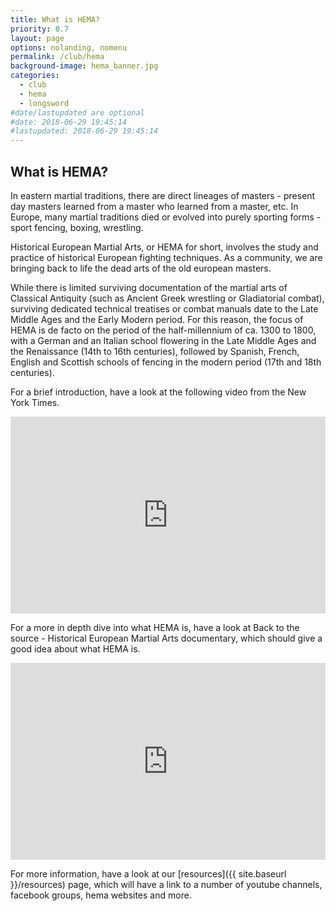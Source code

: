 ```yaml
---
title: What is HEMA?
priority: 0.7
layout: page
options: nolanding, nomenu
permalink: /club/hema
background-image: hema_banner.jpg
categories:
  - club
  - hema
  - longsword
#date/lastupdated are optional
#date: 2018-06-29 19:45:14
#lastupdated: 2018-06-29 19:45:14
---
```


## What is HEMA?

In eastern martial traditions, there are direct lineages of masters - present day masters learned from a master who learned from a master, etc. In Europe, many martial traditions died or evolved into purely sporting forms - sport fencing, boxing, wrestling.

Historical European Martial Arts, or HEMA for short, involves the study and practice of historical European fighting techniques. As a community, we are bringing back to life the dead arts of the old european masters.

While there is limited surviving documentation of the martial arts of Classical Antiquity (such as Ancient Greek wrestling or Gladiatorial combat), surviving dedicated technical treatises or combat manuals date to the Late Middle Ages and the Early Modern period. For this reason, the focus of HEMA is de facto on the period of the half-millennium of ca. 1300 to 1800, with a German and an Italian school flowering in the Late Middle Ages and the Renaissance (14th to 16th centuries), followed by Spanish, French, English and Scottish schools of fencing in the modern period (17th and 18th centuries).

For a brief introduction, have a look at the following video from the New York Times.

<iframe width="100%" height="315" src="https://www.youtube.com/embed/5zueF4Mu2uM" frameborder="0" allow="autoplay; encrypted-media" allowfullscreen></iframe>

For a more in depth dive into what HEMA is, have a look at Back to the source - Historical European Martial Arts documentary, which should give a good idea about what HEMA is.

<iframe width="100%" height="315" src="https://www.youtube.com/embed/7DBmNVHTmNs" frameborder="0" allow="autoplay; encrypted-media" allowfullscreen></iframe>

For more information, have a look at our [resources]({{ site.baseurl }}/resources) page, which will have a link to a number of youtube channels, facebook groups, hema websites and more.